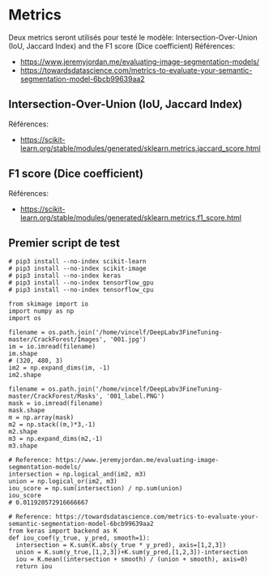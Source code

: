 # Metrics
   
Deux metrics seront utilisés pour testé le modèle: Intersection-Over-Union (IoU, Jaccard Index) and the F1 score (Dice coefficient) 
Références:
* <https://www.jeremyjordan.me/evaluating-image-segmentation-models/>
* <https://towardsdatascience.com/metrics-to-evaluate-your-semantic-segmentation-model-6bcb99639aa2>
 
## Intersection-Over-Union (IoU, Jaccard Index)
Références: 
* <https://scikit-learn.org/stable/modules/generated/sklearn.metrics.jaccard_score.html>

## F1 score (Dice coefficient)
Références:
* <https://scikit-learn.org/stable/modules/generated/sklearn.metrics.f1_score.html>

## Premier script de test 
```
# pip3 install --no-index scikit-learn
# pip3 install --no-index scikit-image
# pip3 install --no-index keras
# pip3 install --no-index tensorflow_gpu
# pip3 install --no-index tensorflow_cpu

from skimage import io
import numpy as np
import os

filename = os.path.join('/home/vincelf/DeepLabv3FineTuning-master/CrackForest/Images', '001.jpg')
im = io.imread(filename)
im.shape
# (320, 480, 3)
im2 = np.expand_dims(im, -1)
im2.shape

filename = os.path.join('/home/vincelf/DeepLabv3FineTuning-master/CrackForest/Masks', '001_label.PNG')
mask = io.imread(filename)
mask.shape
m = np.array(mask)
m2 = np.stack((m,)*3,-1)
m2.shape
m3 = np.expand_dims(m2,-1)
m3.shape

# Reference: https://www.jeremyjordan.me/evaluating-image-segmentation-models/
intersection = np.logical_and(im2, m3)
union = np.logical_or(im2, m3)
iou_score = np.sum(intersection) / np.sum(union)
iou_score
# 0.011920572916666667

# Reference: https://towardsdatascience.com/metrics-to-evaluate-your-semantic-segmentation-model-6bcb99639aa2
from keras import backend as K
def iou_coef(y_true, y_pred, smooth=1):
  intersection = K.sum(K.abs(y_true * y_pred), axis=[1,2,3])
  union = K.sum(y_true,[1,2,3])+K.sum(y_pred,[1,2,3])-intersection
  iou = K.mean((intersection + smooth) / (union + smooth), axis=0)
  return iou
```
